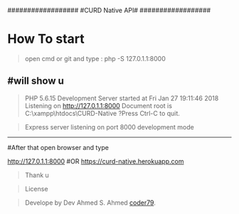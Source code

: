##################
#CURD Native  API#
##################

# How To start
>open cmd or git and type :
>php -S 127.0.1.1:8000

#will show u 
---------------------------------
> PHP 5.6.15 Development Server started at Fri Jan 27 19:11:46 2018
>Listening on http://127.0.1.1:8000
>Document root is C:\xampp\htdocs\CURD-Native
?Press Ctrl-C to quit.

>Express server listening on port 8000  development mode 
---------------------------------
#After that open browser and type 

http://127.0.1.1:8000
#OR
https://curd-native.herokuapp.com

>Thank u

>License

>Develope by Dev Ahmed S. Ahmed [coder79](http://coder79.me).
